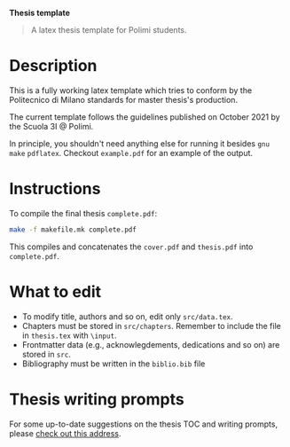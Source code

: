 **Thesis template**

> A latex thesis template for Polimi students.

# Description

This is a fully working latex template which tries to conform by the Politecnico
di Milano standards for master thesis's production.

The current template follows the guidelines published on October 2021 by the
Scuola 3I @ Polimi.

In principle, you shouldn't need anything else for running it besides `gnu make`
`pdflatex`. Checkout `example.pdf` for an example of the output.

# Instructions

To compile the final thesis `complete.pdf`:

```sh
make -f makefile.mk complete.pdf
```

This compiles and concatenates the `cover.pdf` and `thesis.pdf` into
`complete.pdf`.

# What to edit

- To modify title, authors and so on, edit only `src/data.tex`.
- Chapters must be stored in `src/chapters`. Remember to include the file in
  `thesis.tex` with `\input`.
- Frontmatter data (e.g., acknowlegdements, dedications and so on) are stored in
  `src`.
- Bibliography must be written in the `biblio.bib` file

# Thesis writing prompts

For some up-to-date suggestions on the thesis TOC and writing prompts, please
[check out this address](https://www.notion.so/Thesis-writing-prompts-445476388185454ba03440220fa00a64).
